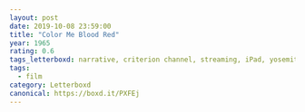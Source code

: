 ```yaml
---
layout: post 
date: 2019-10-08 23:59:00
title: "Color Me Blood Red"
year: 1965
rating: 0.6
tags_letterboxd: narrative, criterion channel, streaming, iPad, yosemite national park, robtober
tags:
  - film
category: Letterboxd
canonical: https://boxd.it/PXFEj
---
```

